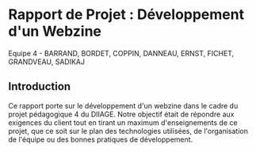 # Rapport de Projet : Développement d'un Webzine

Equipe 4 - BARRAND, BORDET, COPPIN, DANNEAU, ERNST, FICHET, GRANDVEAU, SADIKAJ

## Introduction

Ce rapport porte sur le développement d'un webzine dans le cadre du projet
pédagogique 4 du DIIAGE. Notre objectif était de répondre aux exigences du
client tout en tirant un maximum d'enseignements de ce projet, que ce soit sur
le plan des technologies utilisées, de l'organisation de l'équipe ou des bonnes
pratiques de développement.
